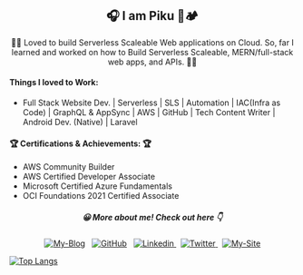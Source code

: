 
<h2 align="center">
	🎧 I am Piku 🍔🏕️
</h2>
<div align="center">
	🌟🌟 Loved to build Serverless Scaleable Web applications on Cloud. So, far I learned and worked on how to Build Serverless Scaleable, 
	MERN/full-stack web apps, and APIs.
 🌟🌟 </div>
 
 #### Things I loved to Work:
 - Full Stack Website Dev. | Serverless | SLS | Automation | IAC(Infra as Code) | GraphQL & AppSync | AWS | GitHub | Tech Content Writer | Android Dev. (Native) | Laravel
 
 #### 🏆 Certifications & Achievements: 🏆
- AWS Community Builder
- AWS Certified Developer Associate
- Microsoft Certified Azure Fundamentals
- OCI Foundations 2021 Certified Associate
 
</p>
   <p align="center"><h5 align="center">😀 More about me! Check out here 👇</h5>
</p>
<p align="center">
	<a width='50px' href="https://blog.debarshimondal.online/"><img src="https://img.shields.io/badge/-Blog-informational" alt="My-Blog"></a> &nbsp;
	<a href="https://github.com/LENO-DEV/"><img src="https://img.shields.io/badge/github--_.svg?style=social&logo=github" alt="GitHub"></a> &nbsp;
	<a href="https://www.linkedin.com/in/debarshi-mondal-b95a59182/">
		<img src="https://img.shields.io/badge/Linkedin--_.svg?style=social&logo=Linkedin" alt="Linkedin">
	</a> &nbsp;
	<a href="https://twitter.com/DebarshiMonda20">
		<img src="https://img.shields.io/badge/twitter--_.svg?style=social&logo=twitter" alt="Twitter">
	</a> &nbsp;
	<a width='50px' href="https://debarshimondal.online/"><img src="https://img.shields.io/badge/-Portfolio-important" alt="My-Site"></a>
</p>

[![Top Langs](https://github-readme-stats.vercel.app/api/top-langs/?username=LENO-DEV)](https://github.com/LENO-DEV/github-readme-stats)

